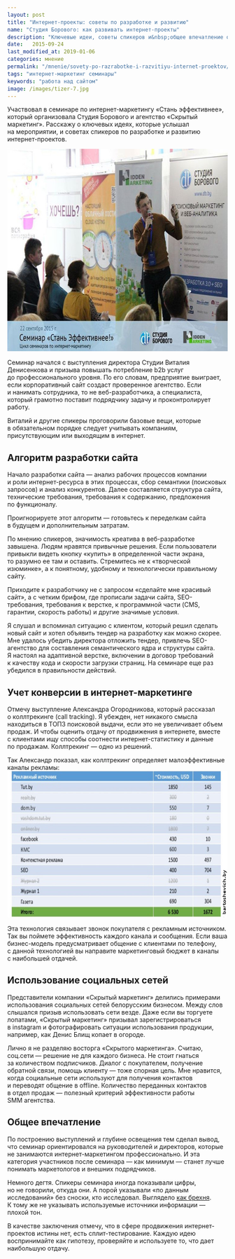 ```yaml
---
layout: post
title: "Интернет-проекты: советы по разработке и развитию"
name: "Студия Борового: как развивать интернет-проекты"
description: "Ключевые идеи, советы спикеров и&nbsp;общее впечатление от&nbsp;семинара по&nbsp;интернет-маркетингу «Стань эффективнее» Студии Борового и&nbsp;«Скрытого маркетинга»."
date:   2015-09-24
last_modified_at: 2019-01-06
categories: мнение
permalink: "/mnenie/sovety-po-razrabotke-i-razvitiyu-internet-proektov/"
tags: "интернет-маркетинг семинары"
keywords: "работа над сайтом"
image: /images/tizer-7.jpg
---
```


<p>Участвовал в&nbsp;семинаре по&nbsp;интернет-маркетингу «Стань эффективнее», который организовала Студия Борового и&nbsp;агентство «Скрытый маркетинг». Расскажу о&nbsp;ключевых идеях, которые услышал на&nbsp;мероприятии, и&nbsp;советах спикеров по&nbsp;разработке и&nbsp;развитию интернет-проектов.</p> 

<p><img src="/images/sb1.jpg" alt="семинар Студии Борового" width="695" height="462" class="img-responsive"/></p>

<p>Семинар начался с&nbsp;выступления директора Студии Виталия Денисенкова и&nbsp;призыва повышать потребление b2b услуг до&nbsp;профессионального уровня. По&nbsp;его словам, предприятие выиграет, если корпоративный сайт создаст проверенное агентство. Если и&nbsp;нанимать сотрудника, то&nbsp;не&nbsp;веб-разработчика, а&nbsp;специалиста, который грамотно поставит подрядчику задачу и&nbsp;проконтролирует работу.</p>
<p>Виталий и&nbsp;другие спикеры проговорили базовые вещи, которые в&nbsp;обязательном порядке следует учитывать компаниям, присутствующим или выходящим в&nbsp;интернет.</p>
<h2>Алгоритм разработки сайта</h2>
<p>Начало разработки сайта&nbsp;— анализ рабочих процессов компании и&nbsp;роли интернет-ресурса в&nbsp;этих процессах, сбор семантики (поисковых запросов) и&nbsp;анализ конкурентов. Далее составляется структура сайта, технические требования, требования к&nbsp;содержанию, предложения по&nbsp;функционалу.</p>
<p>Проигнорируете этот алгоритм&nbsp;— готовьтесь к&nbsp;переделкам сайта в&nbsp;будущем и&nbsp;дополнительным затратам.</p>
<p>По&nbsp;мнению спикеров, значимость креатива в&nbsp;веб-разработке завышена. Людям нравятся привычные решения. Если пользователи привыкли видеть кнопку «купить» в&nbsp;определенной части экрана, то&nbsp;разумно ее&nbsp;там и&nbsp;оставить. Стремитесь не&nbsp;к&nbsp;«творческой изюминке», а&nbsp;к&nbsp;понятному, удобному и&nbsp;технологически правильному сайту.</p>
<p>Приходите к&nbsp;разработчику не&nbsp;с&nbsp;запросом «сделайте мне красивый сайт», а&nbsp;с&nbsp;четким брифом, где прописали задачи сайта, SEO-требования, требования к&nbsp;верстке, к&nbsp;программной части (CMS, гарантии, скорость работы) и&nbsp;другие значимые условия.</p>
<p>Я&nbsp;слушал и&nbsp;вспоминал ситуацию с&nbsp;клиентом, который решил сделать новый сайт и&nbsp;хотел объявить тендер на&nbsp;разработку как можно скорее. Мне удалось убедить директора отложить тендер, привлечь SEO-агентство для составления семантического ядра и&nbsp;структуры сайта. Я&nbsp;настоял на&nbsp;адаптивной верстке, включении в&nbsp;договор требований к&nbsp;качеству кода и&nbsp;скорости загрузки страниц. На&nbsp;семинаре еще раз убедился в&nbsp;правильности действий.</p>
<h2>Учет конверсии в&nbsp;интернет-маркетинге</h2>
<p>Отмечу выступление Александра Огородникова, который рассказал о&nbsp;коллтрекинге (call tracking). Я&nbsp;убежден, нет никакого смысла находиться в&nbsp;ТОП3 поисковой выдачи, если это не&nbsp;увеличивает объем продаж. И&nbsp;чтобы оценить отдачу от&nbsp;продвижения в&nbsp;интернете, вместе с&nbsp;клиентами ищу способы соотнести интернет-статистику и&nbsp;данные по&nbsp;продажам. Коллтрекинг&nbsp;— одно из&nbsp;решений.</p>

<p>Так Александр показал, как коллтрекинг определяет малоэффективные каналы рекламы:
<img loading="lazy" src="/images/sb2.jpg" alt="коллтрекинг" width="695" height="334" class="img-responsive"/>
</p>
<p>Эта технология связывает звонок покупателя с&nbsp;рекламным источником. Так вы&nbsp;поймете эффективность каждого канала и&nbsp;сообщения. Если ваша бизнес-модель предусматривает общение с&nbsp;клиентами по&nbsp;телефону, с&nbsp;данной технологией вы&nbsp;направите маркетинговый бюджет в&nbsp;каналы с&nbsp;наибольшей отдачей.</p>
<h2>Использование социальных сетей</h2>
<p>Представители компании «Скрытый маркетинг» делились примерами использования социальных сетей белорусским бизнесом. Между слов слышался призыв использовать сети везде. Даже если вы&nbsp;торгуете лопатами, «Скрытый маркетинг» призывал зарегистрироваться в&nbsp;instagram и&nbsp;фотографировать ситуации использования продукции, например, как Денис Блищ копает в&nbsp;огороде.</p>
<p>Лично я&nbsp;не&nbsp;разделяю восторга «Скрытого маркетинга». Считаю, соц.сети&nbsp;— решение не&nbsp;для каждого бизнеса. Не&nbsp;стоит гнаться за&nbsp;количеством подписчиков. Диалог с&nbsp;покупателем, получение обратной связи, помощь клиенту&nbsp;— тоже спорная цель. Мне нравится, когда социальные сети используют для получения контактов и&nbsp;переводят общение в&nbsp;offline. Количество переданных контактов в&nbsp;отдел продаж&nbsp;— полезный критерий эффективности работы SMM&nbsp;агентства.</p>
<h2>Общее впечатление</h2>
<p>По&nbsp;построению выступлений и&nbsp;глубине освещения тем сделал вывод, что семинар ориентировался на&nbsp;руководителей и&nbsp;директоров, которые не&nbsp;занимаются интернет-маркетингом профессионально. И&nbsp;эта категория участников после семинара&nbsp;— как минимум&nbsp;— станет лучше понимать маркетологов и&nbsp;внешних подрядчиков.</p>
<p>Немного дегтя. Спикеры семинара иногда показывали цифры, но&nbsp;не&nbsp;говорили, откуда они. А&nbsp;порой указывали «по&nbsp;данным исследований» без сноски, кто исследовал. Выглядело <a href="/mnenie/otlichie-marketologa-ot-brexuna/"><span class="noperenos">как брехня</span></a>. К&nbsp;тому&nbsp;же не&nbsp;указывать используемые источники информации&nbsp;— плохой тон.</p>
<p>В&nbsp;качестве заключения отмечу, что в&nbsp;сфере продвижения интернет-проектов истины нет, есть сплит-тестирование. Каждую идею воспринимайте как гипотезу, проверяйте и&nbsp;используете&nbsp;то, что дает наибольшую отдачу.</p>
